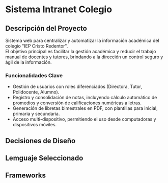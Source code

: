 # Sistema Intranet Colegio

## Descripción del Proyecto
Sistema web para centralizar y automatizar la información académica del colegio "IEP Cristo Redentor".  
El objetivo principal es facilitar la gestión académica y reducir el trabajo manual de docentes y tutores, brindando a la dirección un control seguro y ágil de la información.

### Funcionalidades Clave
- Gestión de usuarios con roles diferenciados (Directora, Tutor, Polidocente, Alumno).
- Registro y consolidación de notas, incluyendo cálculo automático de promedios y conversión de calificaciones numéricas a letras.
- Generación de libretas bimestrales en PDF, con plantillas para inicial, primaria y secundaria.
- Acceso multi-dispositivo, permitiendo el uso desde computadoras y dispositivos móviles.

## Decisiones de Diseño

## Lemguaje Seleccionado

## Frameworks
